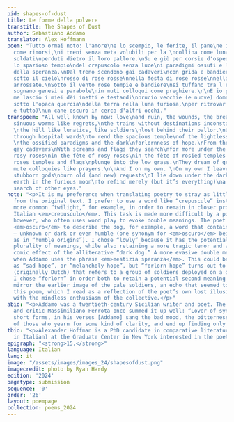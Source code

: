 ```yaml
---
pid: shapes-of-dust
title: Le forme della polvere
transtitle: The Shapes of Dust
author: Sebastiano Addamo
translator: Alex Hoffmann
poem: "Tutto ormai noto: l'amore\ne lo scempio, le ferite, il pane\ne i vermi sinuosi
  come rimorsi,\ni treni senza meta volubili per la \ncollina come lunatici, come
  soldati\nperduti dietro il loro pallore.\nSu e giù per corsie d'ospedali\nfendere
  lo spazioso tempio\ndel crepuscolo senza luce\ni paradigmi ossuti e l'oscura\nmestizia
  della speranza.\nDal treno scendono gai cadaveri\ncon grida e bandiere ne cercano\naltri
  sotto il cielo\nrosso di rose rosse\nnella festa di rose rosse\nnella festa di tempie
  arrossate.\nSotto il vento rose tempie e bandiere\nsi tuffano tra l'erba bassa.\nSi
  sognano genesi e parabole\nin muti colloqui come preghiere.\n\nE io per me.\nPer
  me lascio i miei dèi inetti e testardi\nbrucio vecchie (e nuove) domande\nmi ristendo
  sotto l'opaca quercia\ndella terra nella luna furiosa,\nper ritrovar soltanto (ma
  è tutto)\nun cane oscuro in cerca d'altri occhi."
transpoem: "All well known by now: love\nand ruin, the wounds, the bread\nand the
  sinuous worms like regrets,\nthe trains without destinations inconstant through
  \nthe hill like lunatics, like soldiers\nlost behind their pallor.\nUp and down
  through hospital wards\nto rend the spacious temple\nof the lightless crepuscule
  \nthe ossified paradigms and the dark\nforlornness of hope.\nFrom the train descend
  gay cadavers\nWith screams and flags they search\nfor more under the sky\nred with
  rosy roses\nin the fête of rosy roses\nin the fête of rosied temples.\nIn the wind
  roses temples and flags\nplunge into the low grass.\nThey dream of genesis and parables\nin
  mute colloquies like prayers.\n\nAnd I on my own. \nOn my own I leave my inept and
  stubborn gods\nburn old (and new) requests\nI lie down under the dark oak\nof the
  earth in the furious moon\nto refind merely (but it’s everything)\na lowly dog in
  search of other eyes."
note: "<p>It is my preference when translating poetry to stray as little as possible
  from the original text. I prefer to use a word like “crepuscule” instead of the
  more common “twilight,” for example, in order to remain in closer proximity to the
  Italian <em>crepusculo</em>. This task is made more difficult by a poet like Addamo,
  however, who often uses word play to evoke double meanings. The poet uses the adjective
  <em>oscuro</em> to describe the dog, for example, a word that contains many meanings
  — unknown or dark or even humble (one synonym for <em>oscuro</em> being <em>umile</em>,
  as in “humble origins”). I chose “lowly” because it has the potential to evoke a
  plurality of meanings, while also retaining a more tragic tenor and avoiding the
  comic effect of the alliterative “dark dog.” A more evasive double meaning occurs
  when Addamo uses the phrase <em>mestizia speranza</em>. This could be translated
  as “sad hope”, or “melancholy hope”, but “forlorn hope” turns out to be a phrase
  (originally Dutch) that refers to a group of soldiers deployed on a dangerous mission.
  I chose “forlorn” in order both to retain a potential second meaning and also to
  mirror the earlier image of the pale soldiers, an echo that seemed to fit well in
  this poem, which I read as a reflection of the poet’s own lost illusions in contrast
  with the mindless enthusiasm of the collective.</p>"
abio: "<p>Addamo was a twentieth-century Sicilian writer and poet. The Italian playwright
  and critic Massimiliano Perrota once summed it up well: “Lover of synthesis and
  short forms, in his verses [Addamo] sang the bad mood, the bitterness, the fury
  of those who yearn for some kind of clarity, and end up finding only negative truths…”</p>"
tbio: "<p>Alexander Hoffman is a PhD candidate in comparative literature (with a specialization
  in Italian) at the Graduate Center in New York interested in the poetics of pessimism.</p>"
epigraph: "<strong>15.</strong>"
language: Italian
lang: it
image: "/assets/images/images_24/shapesofdust.png"
imagecredit: photo by Ryan Hardy
edition: '2024'
pagetype: submission
sequence: '0'
order: '26'
layout: poempage
collection: poems_2024
---
```

